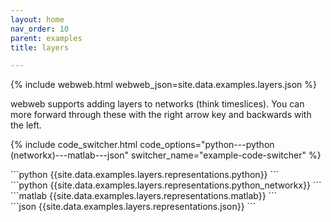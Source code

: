 ```yaml
---
layout: home
nav_order: 10
parent: examples
title: layers

---
```


{% include webweb.html webweb_json=site.data.examples.layers.json %}

webweb supports adding layers to networks (think timeslices). You can more forward through these with the right arrow key and backwards with the left.

{% include code_switcher.html code_options="python---python (networkx)---matlab---json" switcher_name="example-code-switcher" %}
<div class='select-code-block example-code-switcher python-code-block select-code-block-visible'></div>
```python
{{site.data.examples.layers.representations.python}}
```
<div class='select-code-block example-code-switcher python_networkx-code-block'></div>
```python
{{site.data.examples.layers.representations.python_networkx}}
```
<div class='select-code-block example-code-switcher matlab-code-block'></div>
```matlab
{{site.data.examples.layers.representations.matlab}}
```
<div class='select-code-block example-code-switcher json-code-block'></div>
```json
{{site.data.examples.layers.representations.json}}
```